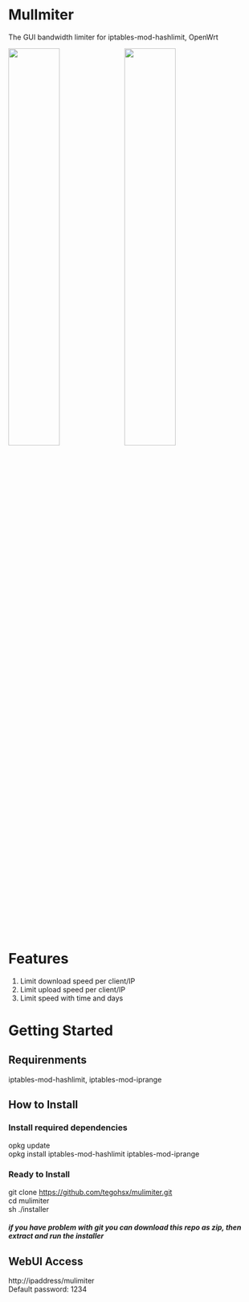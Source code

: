 # MulImiter
The GUI bandwidth limiter for iptables-mod-hashlimit, OpenWrt

<img src="https://user-images.githubusercontent.com/101353193/185755988-eb688396-1675-4000-9433-6c8e783a77b8.png" width="45%"> <img src="https://user-images.githubusercontent.com/101353193/185755996-eb7b5e77-0818-44a1-8f54-eb2d45a4d3ff.png" width="45%">

# Features
1. Limit download speed per client/IP
2. Limit upload speed per client/IP
3. Limit speed with time and days

# Getting Started
## Requirenments
iptables-mod-hashlimit, iptables-mod-iprange

## How to Install
### Install required dependencies
opkg update<br>
opkg install iptables-mod-hashlimit iptables-mod-iprange

### Ready to Install
git clone https://github.com/tegohsx/mulimiter.git <br>
cd mulimiter<br>
sh ./installer<br>

##### if you have problem with git you can download this repo as zip, then extract and run the installer

## WebUI Access
http://ipaddress/mulimiter<br>
Default password: 1234
